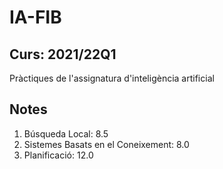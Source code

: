 # IA-FIB 
## Curs: 2021/22Q1

Pràctiques de l'assignatura d'inteligència artificial

## Notes

1. Búsqueda Local: 8.5
2. Sistemes Basats en el Coneixement: 8.0
3. Planificació: 12.0
